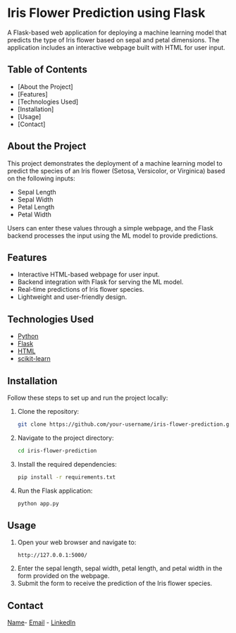 # Iris Flower Prediction using Flask

A Flask-based web application for deploying a machine learning model that predicts the type of Iris flower based on sepal and petal dimensions. The application includes an interactive webpage built with HTML for user input.

## Table of Contents

- [About the Project]
- [Features]
- [Technologies Used]
- [Installation]
- [Usage]
- [Contact]

## About the Project

This project demonstrates the deployment of a machine learning model to predict the species of an Iris flower (Setosa, Versicolor, or Virginica) based on the following inputs:

- Sepal Length
- Sepal Width
- Petal Length
- Petal Width

Users can enter these values through a simple webpage, and the Flask backend processes the input using the ML model to provide predictions.

## Features

- Interactive HTML-based webpage for user input.
- Backend integration with Flask for serving the ML model.
- Real-time predictions of Iris flower species.
- Lightweight and user-friendly design.

## Technologies Used

- [Python](https://www.python.org/)
- [Flask](https://flask.palletsprojects.com/)
- [HTML](https://developer.mozilla.org/en-US/docs/Web/HTML)
- [scikit-learn](https://scikit-learn.org/)

## Installation

Follow these steps to set up and run the project locally:

1. Clone the repository:
   ```bash
   git clone https://github.com/your-username/iris-flower-prediction.git
   ```
2. Navigate to the project directory:
   ```bash
   cd iris-flower-prediction
   ```
3. Install the required dependencies:
   ```bash
   pip install -r requirements.txt
   ```
4. Run the Flask application:
   ```bash
   python app.py
   ```

## Usage

1. Open your web browser and navigate to:
   ```
   http://127.0.0.1:5000/
   ```
2. Enter the sepal length, sepal width, petal length, and petal width in the form provided on the webpage.
3. Submit the form to receive the prediction of the Iris flower species.

## Contact

[Name](Nandhini.N)- [Email](nandhupushparani25@gmail.com) - [LinkedIn](www.linkedin.com/in/nandhini-narayanan-70a11031a)



